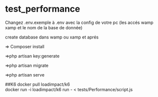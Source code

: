 # test_performance


Changez .env.exemple à .env avec la config de votre pc (les accés wamp xamp et le nom de la base de donnée)

create database dans wamp ou xamp et aprés

=> Composer install

=>php artisan key:generate

=>php artisan migrate

=>php artisan serve

##K6
docker pull loadimpact/k6\
docker run -i loadimpact/k6 run - < tests/Performance/script.js
